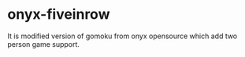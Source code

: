 onyx-fiveinrow
==============

It is modified version of gomoku from onyx opensource which add two person game support. 